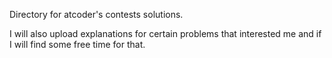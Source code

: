 Directory for atcoder's contests solutions.

I will also upload explanations for certain problems that interested me and if I will find some free time for that.
